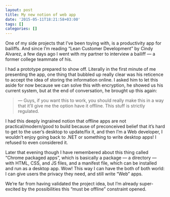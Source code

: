 ```yaml
---
layout: post
title: My new notion of web app
date: '2015-05-11T18:21:58+03:00'
tags: []
categories: []
---
```

One of my side projects that I’ve been toying with, is a productivity
app for bailiffs. And since I’m reading “Lean Customer Development” by
Cindy Alvarez, a few days ago I went with my partner to interview a
bailiff — a former college teammate of his.

I had a prototype prepared to show off. Literally in the first minute of
me presenting the app, one thing that bubbled up really clear was his
reticence to accept the idea of storing the information online. I asked
him to let this aside for now because we can solve this with encryption,
he showed us his current system, but at the end of conversation, he
brought up this again:

> — Guys, if you want this to work, you should really make this in a way
> that it’ll give me the option have it offline. This stuff is strictly
> regulated.

I had this deeply ingrained notion that offline apps are not
practical/modern/good to build because of preconceived belief that it’s
hard to get to the user’s desktop to update/fix it, and then I’m a Web
developer, I wouldn’t enjoy going back to .NET or something to write
desktop apps! I refused to even considered it.

Later that evening though I have remembered about this thing called
“Chrome packaged apps”, which is basically a package — a directory —
with HTML, CSS, and JS files, and a manifest file, which can be
installed and run as a desktop app. Wow! This way I can have the both of
both world: I can give users the privacy they need, and still write
“Web” apps.

We’re far from having validated the project idea, but I’m already
super-excited by the possibilities this “must be offline” constraint
opened.
